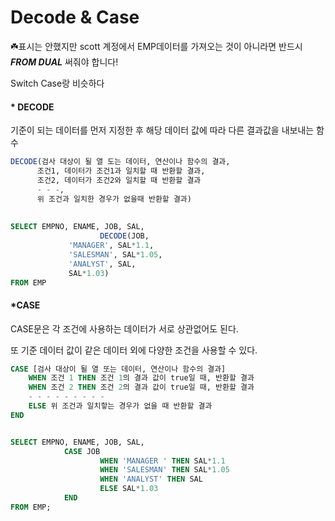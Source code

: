 # Decode & Case

☘️표시는 안했지만 scott 계정에서 EMP데이터를 가져오는 것이 아니라면 반드시 ***FROM DUAL*** 써줘야 합니다! 



Switch Case랑 비슷하다



#### * DECODE 

기준이 되는 데이터를 먼저 지정한 후 해당 데이터 값에 따라 다른 결과값을 내보내는 함수

~~~sql
DECODE(검사 대상이 될 열 도는 데이터, 연산이나 함수의 결과,
      조건1, 데이터가 조건1과 일치할 때 반환할 결과,
      조건2, 데이터가 조건2와 일치할 때 반환할 결과
      - - -,
      위 조건과 일치한 경우가 없을때 반환할 결과)
      
      
SELECT EMPNO, ENAME, JOB, SAL,
					DECODE(JOB,
             'MANAGER', SAL*1.1,
             'SALESMAN', SAL*1.05,
             'ANALYST', SAL,
             SAL*1.03)
FROM EMP
~~~



#### *CASE

CASE문은 각 조건에 사용하는 데이터가 서로 상관없어도 된다.

또 기준 데이터 값이 같은 데이터 외에 다양한 조건을 사용할 수 있다.

~~~SQL
CASE [검사 대상이 될 열 또는 데이터, 연산이나 함수의 결과]
	WHEN 조건 1 THEN 조건 1의 결과 값이 true일 때, 반환할 결과
	WHEN 조건 2 THEN 조건 2의 결과 값이 true일 때, 반환할 결과
	- - - - - - - - - 
	ELSE 위 조건과 일치핳는 경우가 없을 때 반환할 결과
END


SELECT EMPNO, ENAME, JOB, SAL,
			CASE JOB
					WHEN 'MANAGER ' THEN SAL*1.1
					WHEN 'SALESMAN' THEN SAL*1.05
					WHEN 'ANALYST' THEN SAL
					ELSE SAL*1.03
			END 
FROM EMP;
~~~


